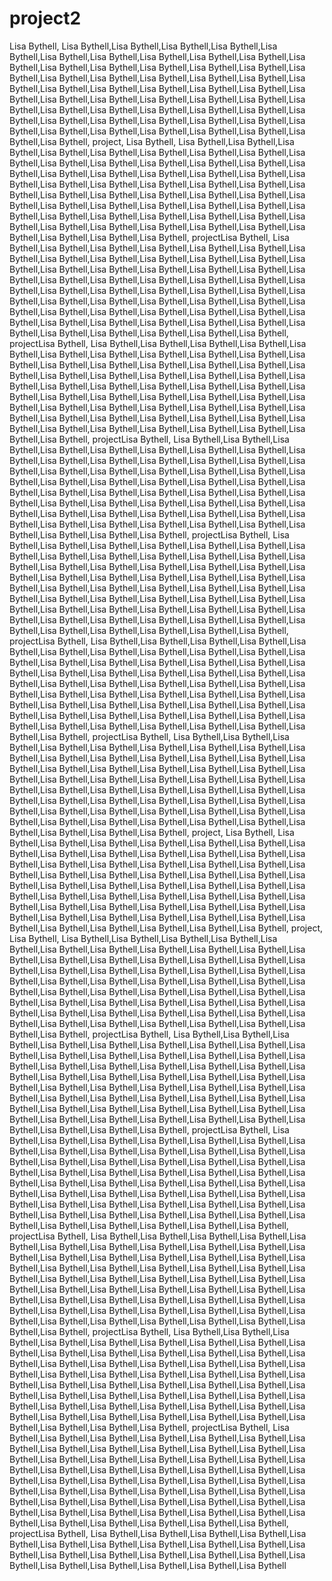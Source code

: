 # project2
Lisa Bythell, Lisa Bythell,Lisa Bythell,Lisa Bythell,Lisa Bythell,Lisa Bythell,Lisa Bythell,Lisa Bythell,Lisa Bythell,Lisa Bythell,Lisa Bythell,Lisa Bythell,Lisa Bythell,Lisa Bythell,Lisa Bythell,Lisa Bythell,Lisa Bythell,Lisa Bythell,Lisa Bythell,Lisa Bythell,Lisa Bythell,Lisa Bythell,Lisa Bythell,Lisa Bythell,Lisa Bythell,Lisa Bythell,Lisa Bythell,Lisa Bythell,Lisa Bythell,Lisa Bythell,Lisa Bythell,Lisa Bythell,Lisa Bythell,Lisa Bythell,Lisa Bythell,Lisa Bythell,Lisa Bythell,Lisa Bythell,Lisa Bythell,Lisa Bythell,Lisa Bythell,Lisa Bythell,Lisa Bythell,Lisa Bythell,Lisa Bythell,Lisa Bythell,Lisa Bythell,Lisa Bythell,Lisa Bythell,Lisa Bythell,Lisa Bythell,Lisa Bythell,Lisa Bythell,Lisa Bythell,Lisa Bythell, project, Lisa Bythell, Lisa Bythell,Lisa Bythell,Lisa Bythell,Lisa Bythell,Lisa Bythell,Lisa Bythell,Lisa Bythell,Lisa Bythell,Lisa Bythell,Lisa Bythell,Lisa Bythell,Lisa Bythell,Lisa Bythell,Lisa Bythell,Lisa Bythell,Lisa Bythell,Lisa Bythell,Lisa Bythell,Lisa Bythell,Lisa Bythell,Lisa Bythell,Lisa Bythell,Lisa Bythell,Lisa Bythell,Lisa Bythell,Lisa Bythell,Lisa Bythell,Lisa Bythell,Lisa Bythell,Lisa Bythell,Lisa Bythell,Lisa Bythell,Lisa Bythell,Lisa Bythell,Lisa Bythell,Lisa Bythell,Lisa Bythell,Lisa Bythell,Lisa Bythell,Lisa Bythell,Lisa Bythell,Lisa Bythell,Lisa Bythell,Lisa Bythell,Lisa Bythell,Lisa Bythell,Lisa Bythell,Lisa Bythell,Lisa Bythell,Lisa Bythell,Lisa Bythell,Lisa Bythell,Lisa Bythell,Lisa Bythell, projectLisa Bythell, Lisa Bythell,Lisa Bythell,Lisa Bythell,Lisa Bythell,Lisa Bythell,Lisa Bythell,Lisa Bythell,Lisa Bythell,Lisa Bythell,Lisa Bythell,Lisa Bythell,Lisa Bythell,Lisa Bythell,Lisa Bythell,Lisa Bythell,Lisa Bythell,Lisa Bythell,Lisa Bythell,Lisa Bythell,Lisa Bythell,Lisa Bythell,Lisa Bythell,Lisa Bythell,Lisa Bythell,Lisa Bythell,Lisa Bythell,Lisa Bythell,Lisa Bythell,Lisa Bythell,Lisa Bythell,Lisa Bythell,Lisa Bythell,Lisa Bythell,Lisa Bythell,Lisa Bythell,Lisa Bythell,Lisa Bythell,Lisa Bythell,Lisa Bythell,Lisa Bythell,Lisa Bythell,Lisa Bythell,Lisa Bythell,Lisa Bythell,Lisa Bythell,Lisa Bythell,Lisa Bythell,Lisa Bythell,Lisa Bythell,Lisa Bythell,Lisa Bythell,Lisa Bythell,Lisa Bythell,Lisa Bythell, projectLisa Bythell, Lisa Bythell,Lisa Bythell,Lisa Bythell,Lisa Bythell,Lisa Bythell,Lisa Bythell,Lisa Bythell,Lisa Bythell,Lisa Bythell,Lisa Bythell,Lisa Bythell,Lisa Bythell,Lisa Bythell,Lisa Bythell,Lisa Bythell,Lisa Bythell,Lisa Bythell,Lisa Bythell,Lisa Bythell,Lisa Bythell,Lisa Bythell,Lisa Bythell,Lisa Bythell,Lisa Bythell,Lisa Bythell,Lisa Bythell,Lisa Bythell,Lisa Bythell,Lisa Bythell,Lisa Bythell,Lisa Bythell,Lisa Bythell,Lisa Bythell,Lisa Bythell,Lisa Bythell,Lisa Bythell,Lisa Bythell,Lisa Bythell,Lisa Bythell,Lisa Bythell,Lisa Bythell,Lisa Bythell,Lisa Bythell,Lisa Bythell,Lisa Bythell,Lisa Bythell,Lisa Bythell,Lisa Bythell,Lisa Bythell,Lisa Bythell,Lisa Bythell,Lisa Bythell,Lisa Bythell,Lisa Bythell, projectLisa Bythell, Lisa Bythell,Lisa Bythell,Lisa Bythell,Lisa Bythell,Lisa Bythell,Lisa Bythell,Lisa Bythell,Lisa Bythell,Lisa Bythell,Lisa Bythell,Lisa Bythell,Lisa Bythell,Lisa Bythell,Lisa Bythell,Lisa Bythell,Lisa Bythell,Lisa Bythell,Lisa Bythell,Lisa Bythell,Lisa Bythell,Lisa Bythell,Lisa Bythell,Lisa Bythell,Lisa Bythell,Lisa Bythell,Lisa Bythell,Lisa Bythell,Lisa Bythell,Lisa Bythell,Lisa Bythell,Lisa Bythell,Lisa Bythell,Lisa Bythell,Lisa Bythell,Lisa Bythell,Lisa Bythell,Lisa Bythell,Lisa Bythell,Lisa Bythell,Lisa Bythell,Lisa Bythell,Lisa Bythell,Lisa Bythell,Lisa Bythell,Lisa Bythell,Lisa Bythell,Lisa Bythell,Lisa Bythell,Lisa Bythell,Lisa Bythell,Lisa Bythell,Lisa Bythell,Lisa Bythell,Lisa Bythell, projectLisa Bythell, Lisa Bythell,Lisa Bythell,Lisa Bythell,Lisa Bythell,Lisa Bythell,Lisa Bythell,Lisa Bythell,Lisa Bythell,Lisa Bythell,Lisa Bythell,Lisa Bythell,Lisa Bythell,Lisa Bythell,Lisa Bythell,Lisa Bythell,Lisa Bythell,Lisa Bythell,Lisa Bythell,Lisa Bythell,Lisa Bythell,Lisa Bythell,Lisa Bythell,Lisa Bythell,Lisa Bythell,Lisa Bythell,Lisa Bythell,Lisa Bythell,Lisa Bythell,Lisa Bythell,Lisa Bythell,Lisa Bythell,Lisa Bythell,Lisa Bythell,Lisa Bythell,Lisa Bythell,Lisa Bythell,Lisa Bythell,Lisa Bythell,Lisa Bythell,Lisa Bythell,Lisa Bythell,Lisa Bythell,Lisa Bythell,Lisa Bythell,Lisa Bythell,Lisa Bythell,Lisa Bythell,Lisa Bythell,Lisa Bythell,Lisa Bythell,Lisa Bythell,Lisa Bythell,Lisa Bythell,Lisa Bythell, projectLisa Bythell, Lisa Bythell,Lisa Bythell,Lisa Bythell,Lisa Bythell,Lisa Bythell,Lisa Bythell,Lisa Bythell,Lisa Bythell,Lisa Bythell,Lisa Bythell,Lisa Bythell,Lisa Bythell,Lisa Bythell,Lisa Bythell,Lisa Bythell,Lisa Bythell,Lisa Bythell,Lisa Bythell,Lisa Bythell,Lisa Bythell,Lisa Bythell,Lisa Bythell,Lisa Bythell,Lisa Bythell,Lisa Bythell,Lisa Bythell,Lisa Bythell,Lisa Bythell,Lisa Bythell,Lisa Bythell,Lisa Bythell,Lisa Bythell,Lisa Bythell,Lisa Bythell,Lisa Bythell,Lisa Bythell,Lisa Bythell,Lisa Bythell,Lisa Bythell,Lisa Bythell,Lisa Bythell,Lisa Bythell,Lisa Bythell,Lisa Bythell,Lisa Bythell,Lisa Bythell,Lisa Bythell,Lisa Bythell,Lisa Bythell,Lisa Bythell,Lisa Bythell,Lisa Bythell,Lisa Bythell,Lisa Bythell, projectLisa Bythell, Lisa Bythell,Lisa Bythell,Lisa Bythell,Lisa Bythell,Lisa Bythell,Lisa Bythell,Lisa Bythell,Lisa Bythell,Lisa Bythell,Lisa Bythell,Lisa Bythell,Lisa Bythell,Lisa Bythell,Lisa Bythell,Lisa Bythell,Lisa Bythell,Lisa Bythell,Lisa Bythell,Lisa Bythell,Lisa Bythell,Lisa Bythell,Lisa Bythell,Lisa Bythell,Lisa Bythell,Lisa Bythell,Lisa Bythell,Lisa Bythell,Lisa Bythell,Lisa Bythell,Lisa Bythell,Lisa Bythell,Lisa Bythell,Lisa Bythell,Lisa Bythell,Lisa Bythell,Lisa Bythell,Lisa Bythell,Lisa Bythell,Lisa Bythell,Lisa Bythell,Lisa Bythell,Lisa Bythell,Lisa Bythell,Lisa Bythell,Lisa Bythell,Lisa Bythell,Lisa Bythell,Lisa Bythell,Lisa Bythell,Lisa Bythell,Lisa Bythell,Lisa Bythell,Lisa Bythell,Lisa Bythell, project, Lisa Bythell, Lisa Bythell,Lisa Bythell,Lisa Bythell,Lisa Bythell,Lisa Bythell,Lisa Bythell,Lisa Bythell,Lisa Bythell,Lisa Bythell,Lisa Bythell,Lisa Bythell,Lisa Bythell,Lisa Bythell,Lisa Bythell,Lisa Bythell,Lisa Bythell,Lisa Bythell,Lisa Bythell,Lisa Bythell,Lisa Bythell,Lisa Bythell,Lisa Bythell,Lisa Bythell,Lisa Bythell,Lisa Bythell,Lisa Bythell,Lisa Bythell,Lisa Bythell,Lisa Bythell,Lisa Bythell,Lisa Bythell,Lisa Bythell,Lisa Bythell,Lisa Bythell,Lisa Bythell,Lisa Bythell,Lisa Bythell,Lisa Bythell,Lisa Bythell,Lisa Bythell,Lisa Bythell,Lisa Bythell,Lisa Bythell,Lisa Bythell,Lisa Bythell,Lisa Bythell,Lisa Bythell,Lisa Bythell,Lisa Bythell,Lisa Bythell,Lisa Bythell,Lisa Bythell,Lisa Bythell,Lisa Bythell, project, Lisa Bythell, Lisa Bythell,Lisa Bythell,Lisa Bythell,Lisa Bythell,Lisa Bythell,Lisa Bythell,Lisa Bythell,Lisa Bythell,Lisa Bythell,Lisa Bythell,Lisa Bythell,Lisa Bythell,Lisa Bythell,Lisa Bythell,Lisa Bythell,Lisa Bythell,Lisa Bythell,Lisa Bythell,Lisa Bythell,Lisa Bythell,Lisa Bythell,Lisa Bythell,Lisa Bythell,Lisa Bythell,Lisa Bythell,Lisa Bythell,Lisa Bythell,Lisa Bythell,Lisa Bythell,Lisa Bythell,Lisa Bythell,Lisa Bythell,Lisa Bythell,Lisa Bythell,Lisa Bythell,Lisa Bythell,Lisa Bythell,Lisa Bythell,Lisa Bythell,Lisa Bythell,Lisa Bythell,Lisa Bythell,Lisa Bythell,Lisa Bythell,Lisa Bythell,Lisa Bythell,Lisa Bythell,Lisa Bythell,Lisa Bythell,Lisa Bythell,Lisa Bythell,Lisa Bythell,Lisa Bythell,Lisa Bythell, projectLisa Bythell, Lisa Bythell,Lisa Bythell,Lisa Bythell,Lisa Bythell,Lisa Bythell,Lisa Bythell,Lisa Bythell,Lisa Bythell,Lisa Bythell,Lisa Bythell,Lisa Bythell,Lisa Bythell,Lisa Bythell,Lisa Bythell,Lisa Bythell,Lisa Bythell,Lisa Bythell,Lisa Bythell,Lisa Bythell,Lisa Bythell,Lisa Bythell,Lisa Bythell,Lisa Bythell,Lisa Bythell,Lisa Bythell,Lisa Bythell,Lisa Bythell,Lisa Bythell,Lisa Bythell,Lisa Bythell,Lisa Bythell,Lisa Bythell,Lisa Bythell,Lisa Bythell,Lisa Bythell,Lisa Bythell,Lisa Bythell,Lisa Bythell,Lisa Bythell,Lisa Bythell,Lisa Bythell,Lisa Bythell,Lisa Bythell,Lisa Bythell,Lisa Bythell,Lisa Bythell,Lisa Bythell,Lisa Bythell,Lisa Bythell,Lisa Bythell,Lisa Bythell,Lisa Bythell,Lisa Bythell,Lisa Bythell, projectLisa Bythell, Lisa Bythell,Lisa Bythell,Lisa Bythell,Lisa Bythell,Lisa Bythell,Lisa Bythell,Lisa Bythell,Lisa Bythell,Lisa Bythell,Lisa Bythell,Lisa Bythell,Lisa Bythell,Lisa Bythell,Lisa Bythell,Lisa Bythell,Lisa Bythell,Lisa Bythell,Lisa Bythell,Lisa Bythell,Lisa Bythell,Lisa Bythell,Lisa Bythell,Lisa Bythell,Lisa Bythell,Lisa Bythell,Lisa Bythell,Lisa Bythell,Lisa Bythell,Lisa Bythell,Lisa Bythell,Lisa Bythell,Lisa Bythell,Lisa Bythell,Lisa Bythell,Lisa Bythell,Lisa Bythell,Lisa Bythell,Lisa Bythell,Lisa Bythell,Lisa Bythell,Lisa Bythell,Lisa Bythell,Lisa Bythell,Lisa Bythell,Lisa Bythell,Lisa Bythell,Lisa Bythell,Lisa Bythell,Lisa Bythell,Lisa Bythell,Lisa Bythell,Lisa Bythell,Lisa Bythell,Lisa Bythell, projectLisa Bythell, Lisa Bythell,Lisa Bythell,Lisa Bythell,Lisa Bythell,Lisa Bythell,Lisa Bythell,Lisa Bythell,Lisa Bythell,Lisa Bythell,Lisa Bythell,Lisa Bythell,Lisa Bythell,Lisa Bythell,Lisa Bythell,Lisa Bythell,Lisa Bythell,Lisa Bythell,Lisa Bythell,Lisa Bythell,Lisa Bythell,Lisa Bythell,Lisa Bythell,Lisa Bythell,Lisa Bythell,Lisa Bythell,Lisa Bythell,Lisa Bythell,Lisa Bythell,Lisa Bythell,Lisa Bythell,Lisa Bythell,Lisa Bythell,Lisa Bythell,Lisa Bythell,Lisa Bythell,Lisa Bythell,Lisa Bythell,Lisa Bythell,Lisa Bythell,Lisa Bythell,Lisa Bythell,Lisa Bythell,Lisa Bythell,Lisa Bythell,Lisa Bythell,Lisa Bythell,Lisa Bythell,Lisa Bythell,Lisa Bythell,Lisa Bythell,Lisa Bythell,Lisa Bythell,Lisa Bythell,Lisa Bythell, projectLisa Bythell, Lisa Bythell,Lisa Bythell,Lisa Bythell,Lisa Bythell,Lisa Bythell,Lisa Bythell,Lisa Bythell,Lisa Bythell,Lisa Bythell,Lisa Bythell,Lisa Bythell,Lisa Bythell,Lisa Bythell,Lisa Bythell,Lisa Bythell,Lisa Bythell,Lisa Bythell,Lisa Bythell,Lisa Bythell,Lisa Bythell,Lisa Bythell,Lisa Bythell,Lisa Bythell,Lisa Bythell,Lisa Bythell,Lisa Bythell,Lisa Bythell,Lisa Bythell,Lisa Bythell,Lisa Bythell,Lisa Bythell,Lisa Bythell,Lisa Bythell,Lisa Bythell,Lisa Bythell,Lisa Bythell,Lisa Bythell,Lisa Bythell,Lisa Bythell,Lisa Bythell,Lisa Bythell,Lisa Bythell,Lisa Bythell,Lisa Bythell,Lisa Bythell,Lisa Bythell,Lisa Bythell,Lisa Bythell,Lisa Bythell,Lisa Bythell,Lisa Bythell,Lisa Bythell,Lisa Bythell,Lisa Bythell, projectLisa Bythell, Lisa Bythell,Lisa Bythell,Lisa Bythell,Lisa Bythell,Lisa Bythell,Lisa Bythell,Lisa Bythell,Lisa Bythell,Lisa Bythell,Lisa Bythell,Lisa Bythell,Lisa Bythell,Lisa Bythell,Lisa Bythell,Lisa Bythell,Lisa Bythell,Lisa Bythell,Lisa Bythell,Lisa Bythell,Lisa Bythell,Lisa Bythell,Lisa Bythell,Lisa Bythell,Lisa Bythell,Lisa Bythell,Lisa Bythell,Lisa Bythell,Lisa Bythell,Lisa Bythell,Lisa Bythell,Lisa Bythell,Lisa Bythell,Lisa Bythell,Lisa Bythell,Lisa Bythell,Lisa Bythell,Lisa Bythell,Lisa Bythell,Lisa Bythell,Lisa Bythell,Lisa Bythell,Lisa Bythell,Lisa Bythell,Lisa Bythell,Lisa Bythell,Lisa Bythell,Lisa Bythell,Lisa Bythell,Lisa Bythell,Lisa Bythell,Lisa Bythell,Lisa Bythell,Lisa Bythell,Lisa Bythell, projectLisa Bythell, Lisa Bythell,Lisa Bythell,Lisa Bythell,Lisa Bythell,Lisa Bythell,Lisa Bythell,Lisa Bythell,Lisa Bythell,Lisa Bythell,Lisa Bythell,Lisa Bythell,Lisa Bythell,Lisa Bythell,Lisa Bythell,Lisa Bythell,Lisa Bythell,Lisa Bythell,Lisa Bythell,Lisa Bythell,Lisa Bythell,Lisa Bythell,Lisa Bythell
